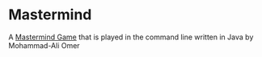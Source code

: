 # Mastermind
A [Mastermind Game](https://en.wikipedia.org/wiki/Mastermind_(board_game)) that is played in the command line written in Java by Mohammad-Ali Omer
